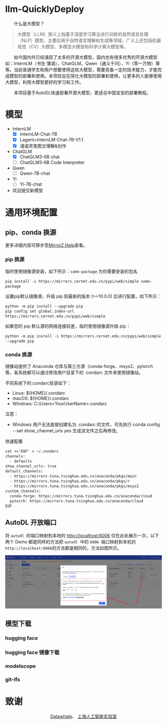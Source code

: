 # llm-QuicklyDeploy

&emsp;&emsp;什么是大模型？

>大模型（LLM）狭义上指基于深度学习算法进行训练的自然语言处理（NLP）模型，主要应用于自然语言理解和生成等领域，广义上还包括机器视觉（CV）大模型、多模态大模型和科学计算大模型等。

&emsp;&emsp;如今国内外已经涌现了太多的开源大模型，国内也有很多优秀的开源大模型如：InternLM（书生·蒲语），ChatGLM，Qwen（通义千问），Yi（零一万物）等等。当前普通学生和用户想要使用这些大模型，需要具备一定的技术能力，才能完成模型的部署和使用。本项目旨在简化大模型的部署和使用，让更多的人能够使用大模型，利用大模型更好的学习和工作。

&emsp;&emsp;本项目基于AutoDL快速部署开源大模型，更适合中国宝宝的部署教程。

# 模型

- InternLM
  - [x] InternLM-Chat-7B
  - [x] Lagent+InternLM-Chat-7B-V1.1
  - [x] 浦语灵笔图文理解&创作
- ChatGLM
  - [x] ChatGLM3-6B chat
  - [ ] ChatGLM3-6B Code Interpreter
- Qwen
  - [ ] Qwen-7B-chat
- Yi
  - [ ] Yi-7B-chat
- 欢迎提交新模型
# 通用环境配置

## pip、conda 换源

更多详细内容可移步至[MirrorZ Help](https://help.mirrors.cernet.edu.cn/)查看。

### pip 换源

临时使用镜像源安装，如下所示：`some-package` 为你需要安装的包名

```shell
pip install -i https://mirrors.cernet.edu.cn/pypi/web/simple some-package
```

设置pip默认镜像源，升级 pip 到最新的版本 (>=10.0.0) 后进行配置，如下所示：

```shell
python -m pip install --upgrade pip
pip config set global.index-url https://mirrors.cernet.edu.cn/pypi/web/simple
```

如果您的 pip 默认源的网络连接较差，临时使用镜像源升级 pip：

```shell
python -m pip install -i https://mirrors.cernet.edu.cn/pypi/web/simple --upgrade pip
```

### conda 换源

镜像站提供了 Anaconda 仓库与第三方源（conda-forge、msys2、pytorch 等，各系统都可以通过修改用户目录下的 .condarc 文件来使用镜像站。

不同系统下的.condarc目录如下：

- Linux: ${HOME}/.condarc
- macOS: ${HOME}/.condarc
- Windows: C:\Users\<YourUserName>\.condarc

注意：

- Windows 用户无法直接创建名为 .condarc 的文件，可先执行 conda config --set show_channel_urls yes 生成该文件之后再修改。

快速配置

```shell
cat <<'EOF' > ~/.condarc
channels:
  - defaults
show_channel_urls: true
default_channels:
  - https://mirrors.tuna.tsinghua.edu.cn/anaconda/pkgs/main
  - https://mirrors.tuna.tsinghua.edu.cn/anaconda/pkgs/r
  - https://mirrors.tuna.tsinghua.edu.cn/anaconda/pkgs/msys2
custom_channels:
  conda-forge: https://mirrors.tuna.tsinghua.edu.cn/anaconda/cloud
  pytorch: https://mirrors.tuna.tsinghua.edu.cn/anaconda/cloud
EOF
```

## AutoDL 开放端口

将 `autodl `的端口映射到本地的 [http://localhost:6006](http://localhost:6006/) 仅在此处展示一次，以下两个 Demo 都是同样的方法把 `autodl `中的 `6006 `端口映射到本机的 `http://localhost:6006`的方法都是相同的，方法如图所示。

![Alt text](images/image-4.png)

## 模型下载

### hugging face

### hugging face 镜像下载

### modelscope

### git-lfs

# 致谢

<div align=center>
  <a href="https://datawhale.club/#/">Datawhale</a>、
  <a href="https://www.shlab.org.cn/">上海人工智能实验室</a>
</div>